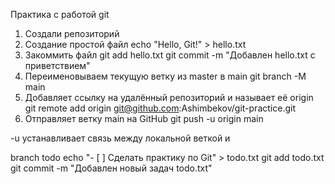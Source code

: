 Практика с работой git

1. Создали репозиторий
2. Создание простой файл
echo "Hello, Git!" > hello.txt
3. Закоммить файл
git add hello.txt
git commit -m "Добавлен hello.txt с приветствием"
4. Переименовываем текущую ветку из master в main 
git branch -M main
5. Добавляет ссылку на удалённый репозиторий и называет её origin
git remote add origin git@github.com:Ashimbekov/git-practice.git
6. Отправляет ветку main на GitHub 
git push -u origin main

-u устанавливает связь между локальной веткой и 


branch todo
echo "- [ ] Сделать практику по Git" > todo.txt
git add todo.txt
git commit -m "Добавлен новый задач todo.txt"

